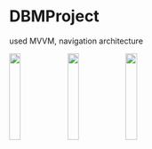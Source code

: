 # DBMProject
used MVVM, navigation architecture

<img src="https://user-images.githubusercontent.com/20845081/210185884-788482bc-137d-4595-a7d3-12dd8360c75a.png" width=20% height=20%>
<img src="https://user-images.githubusercontent.com/20845081/210185915-ccb716ff-09b2-499d-a3af-c1fc598731f0.png" width=20% height=20%>
<img src="https://user-images.githubusercontent.com/20845081/210185892-a87c067c-340c-4c26-ba32-82f50ad77e91.png" width=20% height=20%>


